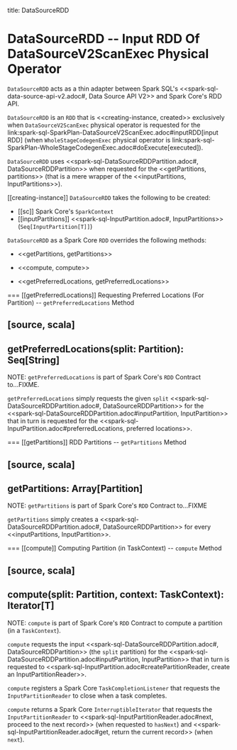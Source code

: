title: DataSourceRDD

# DataSourceRDD -- Input RDD Of DataSourceV2ScanExec Physical Operator

`DataSourceRDD` acts as a thin adapter between Spark SQL's <<spark-sql-data-source-api-v2.adoc#, Data Source API V2>> and Spark Core's RDD API.

`DataSourceRDD` is an `RDD` that is <<creating-instance, created>> exclusively when `DataSourceV2ScanExec` physical operator is requested for the link:spark-sql-SparkPlan-DataSourceV2ScanExec.adoc#inputRDD[input RDD] (when `WholeStageCodegenExec` physical operator is link:spark-sql-SparkPlan-WholeStageCodegenExec.adoc#doExecute[executed]).

`DataSourceRDD` uses <<spark-sql-DataSourceRDDPartition.adoc#, DataSourceRDDPartition>> when requested for the <<getPartitions, partitions>> (that is a mere wrapper of the <<inputPartitions, InputPartitions>>).

[[creating-instance]]
`DataSourceRDD` takes the following to be created:

* [[sc]] Spark Core's `SparkContext`
* [[inputPartitions]] <<spark-sql-InputPartition.adoc#, InputPartitions>> (`Seq[InputPartition[T]]`)

`DataSourceRDD` as a Spark Core `RDD` overrides the following methods:

* <<getPartitions, getPartitions>>

* <<compute, compute>>

* <<getPreferredLocations, getPreferredLocations>>

=== [[getPreferredLocations]] Requesting Preferred Locations (For Partition) -- `getPreferredLocations` Method

[source, scala]
----
getPreferredLocations(split: Partition): Seq[String]
----

NOTE: `getPreferredLocations` is part of Spark Core's `RDD` Contract to...FIXME.

`getPreferredLocations` simply requests the given `split` <<spark-sql-DataSourceRDDPartition.adoc#, DataSourceRDDPartition>> for the <<spark-sql-DataSourceRDDPartition.adoc#inputPartition, InputPartition>> that in turn is requested for the <<spark-sql-InputPartition.adoc#preferredLocations, preferred locations>>.

=== [[getPartitions]] RDD Partitions -- `getPartitions` Method

[source, scala]
----
getPartitions: Array[Partition]
----

NOTE: `getPartitions` is part of Spark Core's `RDD` Contract to...FIXME

`getPartitions` simply creates a <<spark-sql-DataSourceRDDPartition.adoc#, DataSourceRDDPartition>> for every <<inputPartitions, InputPartition>>.

=== [[compute]] Computing Partition (in TaskContext) -- `compute` Method

[source, scala]
----
compute(split: Partition, context: TaskContext): Iterator[T]
----

NOTE: `compute` is part of Spark Core's `RDD` Contract to compute a partition (in a `TaskContext`).

`compute` requests the input <<spark-sql-DataSourceRDDPartition.adoc#, DataSourceRDDPartition>> (the `split` partition) for the <<spark-sql-DataSourceRDDPartition.adoc#inputPartition, InputPartition>> that in turn is requested to <<spark-sql-InputPartition.adoc#createPartitionReader, create an InputPartitionReader>>.

`compute` registers a Spark Core `TaskCompletionListener` that requests the `InputPartitionReader` to close when a task completes.

`compute` returns a Spark Core `InterruptibleIterator` that requests the `InputPartitionReader` to <<spark-sql-InputPartitionReader.adoc#next, proceed to the next record>> (when requested to `hasNext`) and <<spark-sql-InputPartitionReader.adoc#get, return the current record>> (when `next`).
